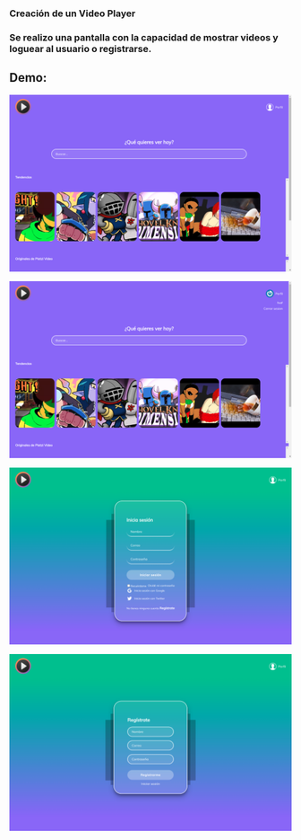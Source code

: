 ### Creación de un Video Player

### Se realizo una pantalla con la capacidad de mostrar videos y loguear al usuario o registrarse.

## Demo:

![image text](./src/assets/static/ejemplo1.png)

![image text](./src/assets/static/ejemplo4.png)

![image text](./src/assets/static/ejemplo2.png)

![image text](./src/assets/static/ejemplo3.png)


